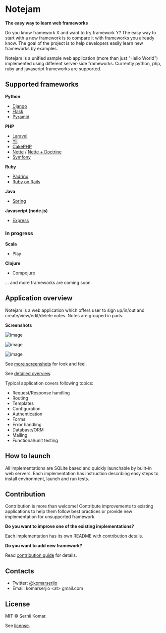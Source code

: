 Notejam
=======

**The easy way to learn web frameworks**

Do you know framework X and want to try framework Y? The easy way to
start with a new framework is to compare it with frameworks you already
know. The goal of the project is to help developers easily learn new
frameworks by examples.

Notejam is a unified sample web application (more than just "Hello
World") implemented using different server-side frameworks. Currently
python, php, ruby and javascript frameworks are supported.

Supported frameworks
--------------------

**Python**

-   [Django](https://github.com/komarserjio/notejam/tree/master/django)
-   [Flask](https://github.com/komarserjio/notejam/tree/master/flask)
-   [Pyramid](https://github.com/komarserjio/notejam/tree/master/pyramid)

**PHP**

-   [Laravel](https://github.com/komarserjio/notejam/tree/master/laravel)
-   [Yii](https://github.com/komarserjio/notejam/tree/master/yii)
-   [CakePHP](https://github.com/komarserjio/notejam/tree/master/cakephp)
-   [Nette](https://github.com/komarserjio/notejam/tree/master/nette/native_db)
    / [Nette +
    Doctrine](https://github.com/komarserjio/notejam/tree/master/nette/doctrine)
-   [Symfony](https://github.com/komarserjio/notejam/tree/master/symfony)

**Ruby**

-   [Padrino](https://github.com/komarserjio/notejam/tree/master/padrino)
-   [Ruby on
    Rails](https://github.com/komarserjio/notejam/tree/master/rubyonrails)

**Java**

-   [Spring](https://github.com/komarserjio/notejam/tree/master/spring)

**Javascript (node.js)**

-   [Express](https://github.com/komarserjio/notejam/tree/master/express)

### In progress

**Scala**

-   Play

**Clojure**

-   Compojure

... and more frameworks are coming soon.

Application overview
--------------------

Notejam is a web application which offers user to sign up/in/out and
create/view/edit/delete notes. Notes are grouped in pads.

**Screenshots**

![image](https://github.com/komarserjio/notejam/blob/master/html/screenshots/1p.png%0A%20:alt:%20Sign%20in%0A%20:width:%20400%0A%20:align:%20center%0A%20:target:%20https://github.com/komarserjio/notejam/tree/master/screenshots.rst)

![image](https://github.com/komarserjio/notejam/blob/master/html/screenshots/2p.png%0A%20:alt:%20All%20notes%0A%20:width:%20400%0A%20:align:%20center%0A%20:target:%20https://github.com/komarserjio/notejam/tree/master/screenshots.rst)

![image](https://github.com/komarserjio/notejam/blob/master/html/screenshots/3p.png%0A%20:alt:%20New%20note%0A%20:width:%20400%0A%20:align:%20center%0A%20:target:%20https://github.com/komarserjio/notejam/tree/master/screenshots.rst)

See [more
screenshots](https://github.com/komarserjio/notejam/tree/master/screenshots.rst)
for look and feel.

See [detailed
overview](https://github.com/komarserjio/notejam/blob/master/contribute.rst#application-requirements).

Typical application covers following topics:

-   Request/Response handling
-   Routing
-   Templates
-   Configuration
-   Authentication
-   Forms
-   Error handling
-   Database/ORM
-   Mailing
-   Functional/unit testing

How to launch
-------------

All implementations are SQLite based and quickly launchable by built-in
web servers. Each implementation has instruction describing easy steps
to install environment, launch and run tests.

Contribution
------------

Contribution is more than welcome! Contribute improvements to existing
applications to help them follow best practices or provide new
implementation for unsupported framework.

**Do you want to improve one of the existing implementations?**

Each implementation has its own README with contribution details.

**Do you want to add new framework?**

Read [contribution
guide](https://github.com/komarserjio/notejam/blob/master/contribute.rst)
for details.

Contacts
--------

-   Twitter: [@komarserjio](https://twitter.com/komarserjio)
-   Email: komarserjio \<at\> gmail.com

License
-------

MIT © Serhii Komar.

See
[license](https://github.com/komarserjio/notejam/blob/master/license.rst).
